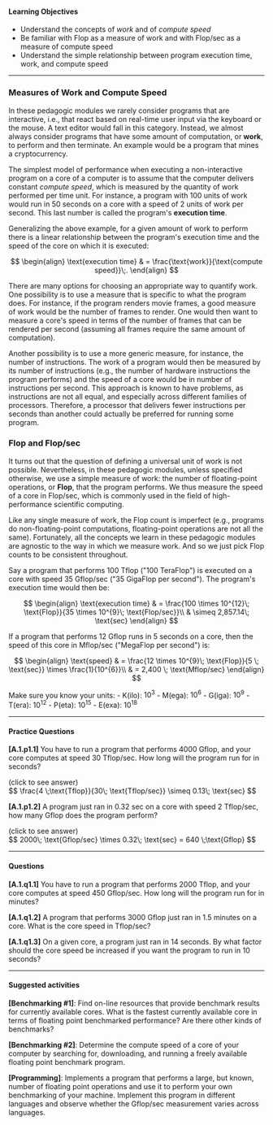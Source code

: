 
#### Learning Objectives

- Understand the concepts of *work* and of *compute speed*
- Be familiar with Flop as a measure of work and with Flop/sec
  as a measure of compute speed
- Understand the simple relationship between program execution time, 
  work, and compute speed

---

### Measures of Work and Compute Speed

In these pedagogic modules we rarely consider programs that are
interactive, i.e., that react based on real-time user input via the
keyboard or the mouse. A text editor would fall in this category. Instead,
we almost always consider programs that have some amount of computation,
or **work**, to perform and then terminate. An example would be a program
that mines a cryptocurrency.

The simplest model of performance when executing a non-interactive program
on a core of a computer is to assume that the computer delivers constant
*compute speed*, which is measured by the quantity of work performed per
time unit. For instance, a program with 100 units of work would run in 50
seconds on a core with a speed of 2 units of work per second.
This last number is called the program's **execution time**.

Generalizing the above example, for a given amount of work to
perform there is a linear relationship between the program's execution
time and the speed of the core on which it is executed:

$$
\begin{align}
\text{execution time} & = \frac{\text{work}}{\text{compute speed}}\;.
\end{align}     
$$

There are many options for choosing an appropriate way to quantify work.
One possibility is to use a measure that is specific to what the program
does. For instance, if the program renders movie frames, a good measure of
work would be the number of frames to render.  One would then want to measure a
core's speed in terms of the number of frames that can be rendered per second
(assuming all frames require the same amount of computation). 

Another possibility is to use a more generic measure, for instance, the
number of instructions.  The work of a program would then be measured by
its number of instructions (e.g., the number of hardware instructions the
program performs) and the speed of a core would be in number of
instructions per second. This approach is known to have problems, as
instructions are not all equal, and especially across different families of
processors. Therefore, a processor that delivers fewer instructions per
seconds than another could actually be preferred for running some program.

### Flop and Flop/sec

It turns out that the question of defining a universal unit of work is
not possible. 
Nevertheless, in these pedagogic modules, unless specified
otherwise, we use a simple measure of work: the number of floating-point
operations, or **Flop**, that the program performs.  We thus measure the
speed of a core in Flop/sec, which is commonly used in the field of
high-performance scientific computing.

Like any single measure of work, the Flop count is imperfect (e.g.,
programs do non-floating-point computations, floating-point operations are
not all the same).  Fortunately, all the concepts we learn in these
pedagogic modules are agnostic to the way in which we measure work. And so
we just pick Flop counts to be consistent throughout.

Say a program that performs 100 Tflop ("100 TeraFlop") is executed 
on a core with speed 35 Gflop/sec ("35 GigaFlop per second"). The
program's execution time would then be:

$$
\begin{align}
 \text{execution time} & = \frac{100 \times 10^{12}\; \text{Flop}}{35 \times 10^{9}\; \text{Flop/sec}}\\
   & \simeq 2,857.14\; \text{sec}
\end{align}
$$  

If a program that performs 12 Gflop runs in 5 seconds on a core, then the 
speed of this core in Mflop/sec ("MegaFlop per second") is:

$$
\begin{align}
 \text{speed} & = \frac{12 \times 10^{9}\; \text{Flop}}{5 \; \text{sec}} \times \frac{1}{10^{6}}\\
       & = 2,400 \; \text{Mflop/sec}
\end{align}
$$  

Make sure you know your units:
    - K(ilo): $10^3$
    - M(ega): $10^6$
    - G(iga): $10^9$
    - T(era): $10^12$
    - P(eta): $10^15$
    - E(exa): $10^18$

---

#### Practice Questions


**[A.1.p1.1]** You have to run a program that performs 4000 Gflop, and your
core computes at speed 30 Tflop/sec. How long will the program run for in seconds?

<div class="ui accordion fluid">
  <div class="title">
    <i class="dropdown icon"></i>
    (click to see answer)
  </div>
  <div markdown="1" class="ui segment content">
   $$ \frac{4 \;\text{Tflop}}{30\; \text{Tflop/sec}} \simeq 0.13\; \text{sec} $$
  </div>
</div>

<p> </p>

**[A.1.p1.2]** A program just ran in 0.32 sec on a core with speed 2 Tflop/sec, 
how many Gflop does the program perform?

<div class="ui accordion fluid">
  <div class=" title">
    <i class="dropdown icon"></i>
    (click to see answer)
  </div>
  <div markdown="1" class="ui segment content">
   $$ 2000\; \text{Gflop/sec} \times 0.32\; \text{sec} = 640 \;\text{Gflop} $$
  </div>
</div>

---

#### Questions

**[A.1.q1.1]** You have to run a program that performs 2000 Tflop, and your
core computes at speed 450 Gflop/sec. How long will the program run for in minutes?

**[A.1.q1.2]** A program that performs 3000 Gflop just ran in 1.5 minutes on a core. 
What is the core speed in Tflop/sec? 

**[A.1.q1.3]** On a given core, a program just ran in 14 seconds. By what factor 
should the core speed be increased if you want the program to run in 10 seconds?

---
#### Suggested activities

**[Benchmarking  #1]**: Find on-line resources that provide benchmark results for currently available cores. What is the fastest currently available core in terms of floating point benchmarked performance?  Are there other kinds of benchmarks? 

**[Benchmarking #2]**: Determine the compute speed of a core of your computer by searching for, downloading, and running a freely available floating point benchmark program.

**[Programming]**: Implements a program that performs a large, but known,
number of floating point operations and use it to perform your own
benchmarking of your machine. Implement this program in different
languages and observe whether the Gflop/sec measurement varies across
languages.
